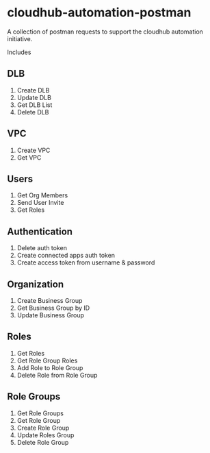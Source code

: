 # cloudhub-automation-postman

A collection of postman requests to support the cloudhub automation initiative. 

Includes

## DLB
1. Create DLB
2. Update DLB
3. Get DLB List
4. Delete DLB

## VPC
1. Create VPC
2. Get VPC

## Users
1. Get Org Members
2. Send User Invite
3. Get Roles

## Authentication
1. Delete auth token
2. Create connected apps auth token
3. Create access token from username & password

## Organization
1. Create Business Group
2. Get Business Group by ID
3. Update Business Group

## Roles

1. Get Roles
2. Get Role Group Roles
3. Add Role to Role Group
4. Delete Role from Role Group

## Role Groups

1. Get Role Groups
2. Get Role Group
3. Create Role Group
4. Update Roles Group
5. Delete Role Group

